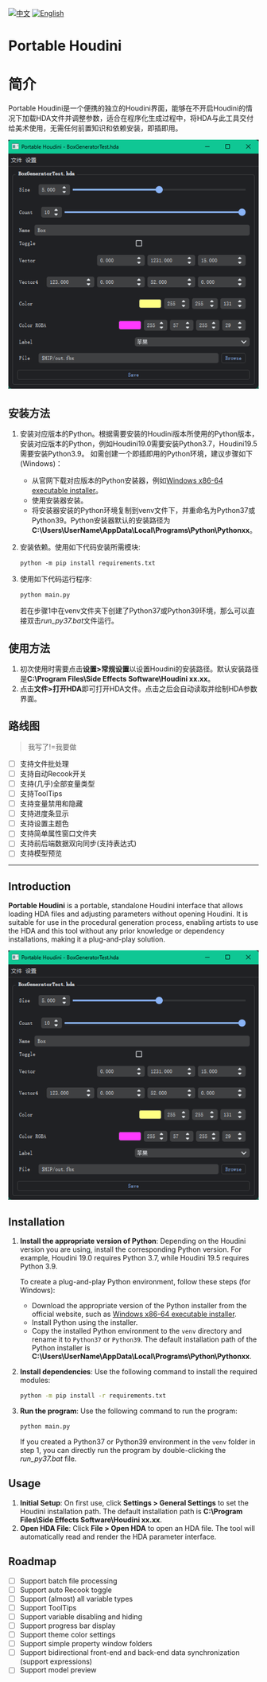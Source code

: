 [![中文](https://img.shields.io/badge/lang-中文-blue.svg)](#简介) [![English](https://img.shields.io/badge/lang-English-red.svg)](#Introduction)

# Portable Houdini

# 简介

Portable Houdini是一个便携的独立的Houdini界面，能够在不开启Houdini的情况下加载HDA文件并调整参数，适合在程序化生成过程中，将HDA与此工具交付给美术使用，无需任何前置知识和依赖安装，即插即用。

![screenshot](img/screenshot_0.png)

## 安装方法

1. 安装对应版本的Python。根据需要安装的Houdini版本所使用的Python版本，安装对应版本的Python，例如Houdini19.0需要安装Python3.7，Houdini19.5需要安装Python3.9。
   如需创建一个即插即用的Python环境，建议步骤如下(Windows)：

   + 从官网下载对应版本的Python安装器，例如[Windows x86-64 executable installer](https://www.python.org/ftp/python/3.9.0/python-3.9.0-amd64.exe)。
   + 使用安装器安装。
   + 将安装器安装的Python环境复制到venv文件下，并重命名为Python37或Python39。Python安装器默认的安装路径为**C:\Users\UserName\AppData\Local\Programs\Python\Pythonxx**。

2. 安装依赖。使用如下代码安装所需模块:

   ```
   python -m pip install requirements.txt
   ```

3. 使用如下代码运行程序:

   ```
   python main.py
   ```

   若在步骤1中在venv文件夹下创建了Python37或Python39环境，那么可以直接双击*run_py37.bat*文件运行。

## 使用方法

1. 初次使用时需要点击**设置>常规设置**以设置Houdini的安装路径。默认安装路径是**C:\Program Files\Side Effects Software\Houdini xx.xx**。
2. 点击**文件>打开HDA**即可打开HDA文件。点击之后会自动读取并绘制HDA参数界面。

## 路线图

> 我写了!=我要做

- [ ] 支持文件批处理
- [ ] 支持自动Recook开关
- [ ] 支持(几乎)全部变量类型
- [ ] 支持ToolTips
- [ ] 支持变量禁用和隐藏
- [ ] 支持进度条显示
- [ ] 支持设置主题色
- [ ] 支持简单属性窗口文件夹
- [ ] 支持前后端数据双向同步(支持表达式)
- [ ] 支持模型预览

---

## Introduction

**Portable Houdini** is a portable, standalone Houdini interface that allows loading HDA files and adjusting parameters without opening Houdini. It is suitable for use in the procedural generation process, enabling artists to use the HDA and this tool without any prior knowledge or dependency installations, making it a plug-and-play solution.

![screenshot](img/screenshot_0.png)

## Installation

1. **Install the appropriate version of Python**: Depending on the Houdini version you are using, install the corresponding Python version. For example, Houdini 19.0 requires Python 3.7, while Houdini 19.5 requires Python 3.9.
   
   To create a plug-and-play Python environment, follow these steps (for Windows):

   + Download the appropriate version of the Python installer from the official website, such as [Windows x86-64 executable installer](https://www.python.org/ftp/python/3.9.0/python-3.9.0-amd64.exe).
   + Install Python using the installer.
   + Copy the installed Python environment to the `venv` directory and rename it to `Python37` or `Python39`. The default installation path of the Python installer is **C:\Users\UserName\AppData\Local\Programs\Python\Pythonxx**.

2. **Install dependencies**: Use the following command to install the required modules:

   ```sh
   python -m pip install -r requirements.txt
   ```

3. **Run the program**: Use the following command to run the program:

   ```sh
   python main.py
   ```

   If you created a Python37 or Python39 environment in the `venv` folder in step 1, you can directly run the program by double-clicking the *run_py37.bat* file.

## Usage

1. **Initial Setup**: On first use, click **Settings > General Settings** to set the Houdini installation path. The default installation path is **C:\Program Files\Side Effects Software\Houdini xx.xx**.
2. **Open HDA File**: Click **File > Open HDA** to open an HDA file. The tool will automatically read and render the HDA parameter interface.

## Roadmap

- [ ] Support batch file processing
- [ ] Support auto Recook toggle
- [ ] Support (almost) all variable types
- [ ] Support ToolTips
- [ ] Support variable disabling and hiding
- [ ] Support progress bar display
- [ ] Support theme color settings
- [ ] Support simple property window folders
- [ ] Support bidirectional front-end and back-end data synchronization (support expressions)
- [ ] Support model preview
